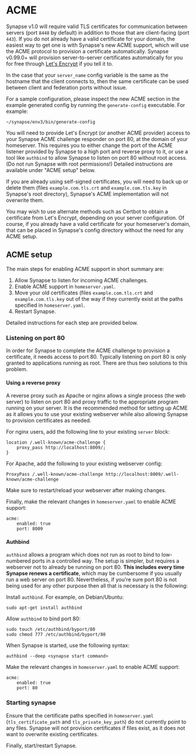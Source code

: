 # ACME

Synapse v1.0 will require valid TLS certificates for communication between
servers (port `8448` by default) in addition to those that are client-facing
(port `443`). If you do not already have a valid certificate for your domain,
the easiest way to get one is with Synapse's new ACME support, which will use
the ACME protocol to provision a certificate automatically. Synapse v0.99.0+
will provision server-to-server certificates automatically for you for free
through [Let's Encrypt](https://letsencrypt.org/) if you tell it to.

In the case that your `server_name` config variable is the same as
the hostname that the client connects to, then the same certificate can be
used between client and federation ports without issue. 

For a sample configuration, please inspect the new ACME section in the example
generated config by running the `generate-config` executable. For example:

```
~/synapse/env3/bin/generate-config
```

You will need to provide Let's Encrypt (or another ACME provider) access to
your Synapse ACME challenge responder on port 80, at the domain of your
homeserver. This requires you to either change the port of the ACME listener
provided by Synapse to a high port and reverse proxy to it, or use a tool
like `authbind` to allow Synapse to listen on port 80 without root access.
(Do not run Synapse with root permissions!) Detailed instructions are
available under "ACME setup" below.

If you are already using self-signed certificates, you will need to back up
or delete them (files `example.com.tls.crt` and `example.com.tls.key` in
Synapse's root directory), Synapse's ACME implementation will not overwrite
them.

You may wish to use alternate methods such as Certbot to obtain a certificate
from Let's Encrypt, depending on your server configuration. Of course, if you
already have a valid certificate for your homeserver's domain, that can be
placed in Synapse's config directory without the need for any ACME setup.

## ACME setup

The main steps for enabling ACME support in short summary are:

1. Allow Synapse to listen for incoming ACME challenges.
1. Enable ACME support in `homeserver.yaml`.
1. Move your old certificates (files `example.com.tls.crt` and `example.com.tls.key` out of the way if they currently exist at the paths specified in `homeserver.yaml`.
1. Restart Synapse.

Detailed instructions for each step are provided below.

### Listening on port 80

In order for Synapse to complete the ACME challenge to provision a
certificate, it needs access to port 80. Typically listening on port 80 is
only granted to applications running as root. There are thus two solutions to
this problem.

#### Using a reverse proxy

A reverse proxy such as Apache or nginx allows a single process (the web
server) to listen on port 80 and proxy traffic to the appropriate program
running on your server. It is the recommended method for setting up ACME as
it allows you to use your existing webserver while also allowing Synapse to
provision certificates as needed.

For nginx users, add the following line to your existing `server` block:

```
location /.well-known/acme-challenge {
    proxy_pass http://localhost:8009/;
}
```

For Apache, add the following to your existing webserver config:

```
ProxyPass /.well-known/acme-challenge http://localhost:8009/.well-known/acme-challenge
```

Make sure to restart/reload your webserver after making changes.

Finally, make the relevant changes in `homeserver.yaml` to enable ACME support:

```
acme:
    enabled: true
    port: 8009
```


#### Authbind

`authbind` allows a program which does not run as root to bind to
low-numbered ports in a controlled way. The setup is simpler, but requires a
webserver not to already be running on port 80. **This includes every time
Synapse renews a certificate**, which may be cumbersome if you usually run a
web server on port 80. Nevertheless, if you're sure port 80 is not being used
for any other purpose then all that is necessary is the following:

Install `authbind`. For example, on Debian/Ubuntu:

```
sudo apt-get install authbind
```

Allow `authbind` to bind port 80:

```
sudo touch /etc/authbind/byport/80
sudo chmod 777 /etc/authbind/byport/80
```

When Synapse is started, use the following syntax:

```
authbind --deep <synapse start command>
```

Make the relevant changes in `homeserver.yaml` to enable ACME support:

```
acme:
    enabled: true
    port: 80
```

### Starting synapse

Ensure that the certificate paths specified in `homeserver.yaml` (`tls_certificate_path` and `tls_private_key_path`) do not currently point to any files. Synapse will not provision certificates if files exist, as it does not want to overwrite existing certificates.

Finally, start/restart Synapse.